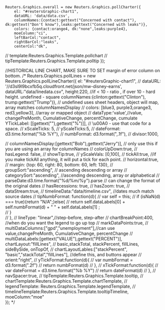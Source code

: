 	Reuters.Graphics.overall = new Reuters.Graphics.pollCharter({
		el: "#reutersGraphic-chart1",
		dataURL: 'data/data.csv',
		columnNames:{contact:gettext("Concerned with contact"), dk:gettext("Don't know"),leaks:gettext("Concerned with leaks")},
		colors: {contact:orange4, dk:"none",leaks:purple4},  
		moeColumn:"ci",
		leftBarCol:"contact",
		rightBarCol:"leaks",
		centerCol:"dk",
//		template:Reuters.Graphics.Template.pollchart
//		tipTemplate:Reuters.Graphics.Template.polltip
	});	
	


//HISTORICAL LINE CHART, MAKE SURE TO SET margin of error column on bottom.
/*
		Reuters.Graphics.pollLines = new Reuters.Graphics.pollLineCharter({
			el: "#reutersGraphic-chart1",
//			dataURL: '//d3sl9l9bcxfb5q.cloudfront.net/json/mw-disney-earns',
 			dataURL:"data/linedata.csv",
			height:220, //if < 10 - ratio , if over 10 - hard height.  undefined - square
			columnNames:{clinton:gettext("Clinton"), trump:gettext("Trump")}, // undefined uses sheet headers, object will map, array matches columnNamesDisplay
//			colors: [blue3, purple3,orange3, red3,yellow3],  //array or mapped object
//			dataType:'value',//value, changePreMonth, CumulativeChange, percentChange, cumulate
			YTickLabel: [[gettext(""),gettext("%")]], //  \u00A0  - use that code for a space.
//			xScaleTicks: 5,
//			yScaleTicks:5,
//			dateFormat: d3.time.format("%b %Y"),
//			numbFormat: d3.format(",.1f"),
//			divisor:1000,

//			columnNamesDisplay:[gettext("Bob"),gettext("Jerry")], // only use this if you are using an array for columnNames
//			colorUpDown:true,
//			hasLegend: false,
//			showTip:true,
//			yScaleVals: [0,100],
//			tickAll:true, //if you make tickAll anything, it will put a tick for each point.
//			horizontal:true,
//			margin: {top: 60, right: 80, bottom: 60, left: 130},
//			groupSort:"ascending", // ascending descending or array
//			categorySort:"ascending", //ascending descending, array or alphabetical
//			parseDate:d3.time.format("%d/%m/%y").parse // can change the format of the original dates
//			hasRecessions: true,
//			hasZoom: true,
//			dataStream:true,
//			timelineData:"data/timeline.csv", //dates much match source dates 
//			tipNumbFormat: function(d){
//				var self = this;
//				if (isNaN(d) === true){return "N/A";}else{
//					return self.dataLabels[0] + self.numbFormat(d) + " " + self.dataLabels[1] ;				
//				}				
//			},
//			lineType: "linear",//step-before, step-after
//			chartBreakPoint:400, //when do you want the legend to go up top
//			markDataPoints:true,
//			multiDataColumns:["gpd","unemployment"],//can use value,changePreMonth, CumulativeChange, percentChange
//			multiDataLabels:[gettext("VALUE"),gettext("PERCENT")],
			chartLayout:"fillLines", // basic,stackTotal, stackPercent, fillLines, sideBySide, onTopOf,
//			chartLayoutLables:["stackPercent", "basic","stackTotal","fillLines"], //define this, and buttons appear
//			orient:"right",
//			yTickFormat:function(d){
//				var numbFormat = d3.format(".2f")
//				return numbFormat(d)
//			},
//			xTickFormat:function(d){
//				var dateFormat = d3.time.format("%b %Y")
//				return dateFormat(d)
//			},
//			navSpacer:true,
//			tipTemplate:Reuters.Graphics.Template.tooltip,
//			chartTemplate:Reuters.Graphics.Template.chartTemplate,
//			legendTemplate: Reuters.Graphics.Template.legendTemplate,
//			timelineTemplate:Reuters.Graphics.Template.tooltipTimeline,
			moeColumn:"moe"		
		});
*/

	
	
